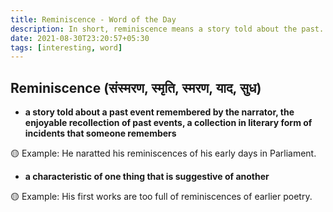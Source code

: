 ```yaml
---
title: Reminiscence - Word of the Day
description: In short, reminiscence means a story told about the past.
date: 2021-08-30T23:20:57+05:30
tags: [interesting, word]
---
```


## Reminiscence (संस्मरण, स्मृति, स्मरण, याद, सुध)

- **a story told about a past event remembered by the narrator, the enjoyable recollection of past events, a collection in literary form of incidents that someone remembers**

🟡 Example: He naratted his reminiscences of his early days in Parliament.

- **a characteristic of one thing that is suggestive of another**

🟡 Example: His first works are too full of reminiscences of earlier poetry.